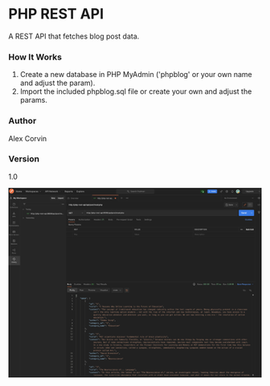 # PHP REST API

A REST API that fetches blog post data.

### How It Works

1. Create a new database in PHP MyAdmin ('phpblog' or your own name and adjust the param). 
2. Import the included phpblog.sql file or create your own and adjust the params.

### Author
Alex Corvin

### Version 
1.0

![App image](images/php-rest-api-postman.png)
